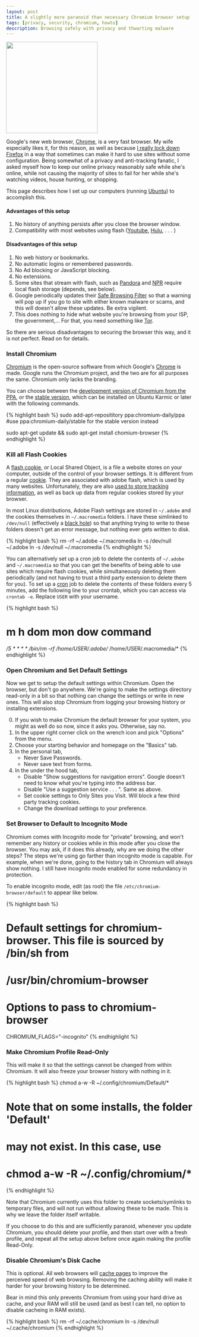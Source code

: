 ```yaml
---
layout: post
title: A slightly more paranoid than necessary Chromium browser setup
tags: [privacy, security, chromium, howto]
description: Browsing safely with privacy and thwarting malware
---
```


<img class="img_right" src="http://upload.wikimedia.org/wikipedia/commons/5/5f/Chromium_11_Logo.svg" width="246" height="246" style="border: 0px" />

Google's new web browser, [Chrome][], is a very fast browser.  My wife especially likes it, for this reason, as well as because [I really lock down Firefox][] in a way that sometimes can make it hard to use sites without some configuration.  Being somewhat of a privacy and anti-tracking fanatic, I asked myself how to keep our online privacy reasonably safe while she's online, while not causing the majority of sites to fail for her while she's watching videos, house hunting, or shopping.

[I really lock down Firefox]:/2009/12/14/howto_secure_firefox/

This page describes how I set up our computers (running [Ubuntu][]) to accomplish this.

#### Advantages of this setup ####
1. No history of anything persists after you close the browser window.
2. Compatibility with most websites using flash ([Youtube][], [Hulu][], . . . )

#### Disadvantages of this setup ####
1. No web history or bookmarks.
2. No automatic logins or remembered passwords.
3. No Ad blocking or JavaScript blocking.
4. No extensions.
5. Some sites that stream with flash, such as [Pandora][] and [NPR][] require local flash storage (depends, see below).
6. Google periodically updates their [Safe Browsing Filter][] so that a warning will pop up if you go to site with either known malware or scams, and this will doesn't allow these updates.  Be extra vigilent.
7. This does nothing to hide what website you're browsing from your ISP, the government,...  For that, you need something like [Tor][].

[Safe Browsing Filter]:http://dev.chromium.org/developers/design-documents/safebrowsing
[Tor]:https://www.torproject.org/

So there are serious disadvantages to securing the browser this way, and it is not perfect.  Read on for details.

### Install Chromium ###

[Chromium][] is the open-source software from which Google's [Chrome][] is made.  Google runs the Chromium project, and the two are for all purposes the same.  Chromium only lacks the branding.

You can choose between the [development version of Chromium from the PPA](https://launchpad.net/~chromium-daily/+archive/ppa), or the [stable version](https://launchpad.net/~chromium-daily/+archive/stable), which can be installed on Ubuntu Karmic or later with the following commands.

{% highlight bash %}
sudo add-apt-reposititory ppa:chromium-daily/ppa
#use ppa:chromium-daily/stable for the stable version instead

sudo apt-get update && sudo apt-get install chomium-browser
{% endhighlight %}

### Kill all Flash Cookies ###

A [flash cookie][], or Local Shared Object, is a file a website stores on your computer, outside of the control of your browser settings.  It is different from a regular [cookie][].  They are associated with adobe flash, which is used by many websites.  Unfortunately, they are also [used to store tracking information](http://www.wired.com/epicenter/2009/08/you-deleted-your-cookies-think-again/), as well as back up data from regular cookies stored by your browser.

In most Linux distributions, Adobe Flash settings are stored in `~/.adobe` and the cookies themselves in `~/.macromedia` folders.  I have these simlinked to `/dev/null` (effectively a [black hole][]) so that anything trying to write to these folders doesn't get an error message, but nothing ever gets written to disk.

{% highlight bash %}
rm -rf ~/.adobe ~/.macromedia
ln -s /dev/null ~/.adobe
ln -s /dev/null ~/.macromedia
{% endhighlight %}

You can alternatively set up a cron job to delete the contents of `~/.adobe` and
`~/.macromedia` so that you can get the benefits of being able to use sites
which require flash cookies, while simultaneously deleting them periodically
(and not having to trust a third party extension to delete them for you).  To
set up a [cron][] job to delete the contents of these folders every 5 minutes,
add the following line to your crontab, which you can access via `crontab -e`.
Replace `USER` with your username.

{% highlight bash %}
# m     h dom mon dow command
  */5   *  *   *   *  /bin/rm -rf /home/USER/.adobe/* /home/USER/.macromedia/*
{% endhighlight %}

[cron]:http://en.wikipedia.org/wiki/Cron

### Open Chromium and Set Default Settings ###

Now we get to setup the default settings within Chromium.  Open the browser, but don't go anywhere.  We're going to make the settings directory read-only in a bit so that nothing can change the settings or write in new ones.  This will also stop Chromium from logging your browsing history or installing extensions.

0. If you wish to make Chromium the default browser for your system, you might as well do so now, since it asks you. Otherwise, say no.
1. In the upper right corner click on the wrench icon and pick "Options" from the menu.
2. Choose your starting behavior and homepage on the "Basics" tab.
3. In the personal tab,
	* Never Save Passwords.
	* Never save text from forms.
4. In the under the hood tab,
	* Disable "Show suggestions for navigation errors".  Google doesn't need to know what you're typing into the address bar.
	* Disable "Use a suggestion service . . . ".  Same as above.
	* Set cookie settings to Only Sites you Visit.  Will block a few third party tracking cookies.
	* Change the download settings to your preference.

### Set Browser to Default to Incognito Mode ###

Chromium comes with Incognito mode for "private" browsing, and won't remember any history or cookies while in this mode after you close the browser.  You may ask, if it does this already, why are we doing the other steps?  The steps we're using go farther than incognito mode is capable.  For example, when we're done, going to the history tab in Chromium will always show nothing.  I still have incognito mode enabled for some redundancy in protection.

To enable incognito mode, edit (as root) the file `/etc/chromium-browser/default` to appear like below.

{% highlight bash %}
# Default settings for chromium-browser. This file is sourced by /bin/sh from
# /usr/bin/chromium-browser

# Options to pass to chromium-browser
CHROMIUM_FLAGS="-incognito"
{% endhighlight %}

### Make Chromium Profile Read-Only ###

This will make it so that the settings cannot be changed from within Chromium.  It will also freeze your browser history with nothing in it.

{% highlight bash %}
chmod a-w -R ~/.config/chromium/Default/*

# Note that on some installs, the folder 'Default'
# may not exist. In this case, use
# chmod a-w -R ~/.config/chromium/*
{% endhighlight %}

Note that Chromium currently uses this folder to create sockets/symlinks to
temporary files, and will not run without allowing these to be made.  This is
why we leave the folder itself writable.

If you choose to do this and are sufficiently paranoid, whenever you update
Chromium, you should delete your profile, and then start over with a fresh
profile, and repeat all the setup above before once again making the profile
Read-Only.

### Disable Chromium's Disk Cache ###

This is optional.  All web browsers will [cache pages][] to improve the perceived speed of web browsing.  Removing the caching ability will make it harder for your browsing history to be determined.

Bear in mind this only prevents Chromium from using your hard drive as cache, and your RAM will still be used (and as best I can tell, no option to disable cacheing in RAM exists).

[cache pages]:http://en.wikipedia.org/wiki/Web_cache

{% highlight bash %}
rm -rf ~/.cache/chromium
ln -s /dev/null ~/.cache/chromium
{% endhighlight %}

[Youtube]:http://www.youtube.com
[Hulu]:http://www.hulu.com
[Pandora]:http://www.pandora.com
[NPR]:http://npr.org
[Chrome]:http://www.google.com/chrome
[flash cookie]:http://en.wikipedia.org/wiki/Local_Shared_Object
[cookie]:http://en.wikipedia.org/wiki/HTTP_cookie
[Chromium]:http://www.chromium.org/Home
[Ubuntu]:http://www.ubuntu.com
[black hole]:http://en.wikipedia.org/wiki//dev/null
